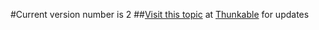 #Current version number is 2
##[Visit this topic](https://community.thunkable.com/t/mathtools-extension/7337) at [Thunkable](http:/thunkable.com) for updates